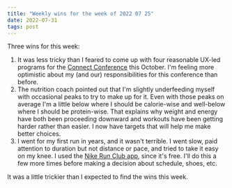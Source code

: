 ```yaml
---
title: "Weekly wins for the week of 2022 07 25"
date: 2022-07-31
tags: post
---
```


Three wins for this week:

1. It was less tricky than I feared to come up with four reasonable UX-led programs for the [Connect Conference](https://cayuse.com/connect2022/) this October. I'm feeling more optimistic about my (and our) responsibilities for this conference than before.
2. The nutrition coach pointed out that I'm slightly underfeeding myself with occasional peaks to try to make up for it. Even with those peaks on average I'm a little below where I should be calorie-wise and well-below where I should be protein-wise. That explains why weight and energy have both been proceeding downward and workouts have been getting harder rather than easier. I now have targets that will help me make better choices.
3. I went for my first run in years, and it wasn't terrible. I went slow, paid attention to duration but not distance or pace, and tried to take it easy on my knee. I used the [Nike Run Club app](https://www.nike.com/nrc-app), since it's free. I'll do this a few more times before making a decision about schedule, shoes, etc.

It was a little trickier than I expected to find the wins this week.
